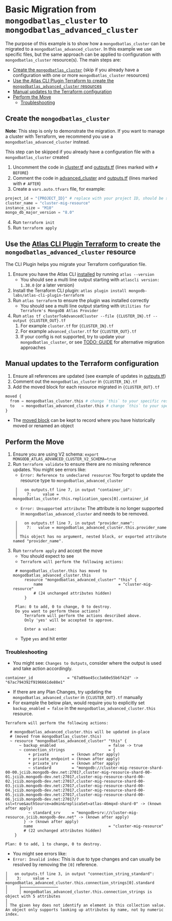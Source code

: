 # Basic Migration from `mongodbatlas_cluster` to `mongodbatlas_advanced_cluster`

The purpose of this example is to show how a `mongodbatlas_cluster` can be migrated to a `mongodbatlas_advanced_cluster`.
In this example we use specific files, but the same approach can be applied to configuration with `mongodbatlas_cluster` resource(s).
The main steps are:

- [Create the `mongodbatlas_cluster`](#create-the-mongodbatlas_cluster) (skip if you already have a configuration with one or more `mongodbatlas_cluster` resources)
- [Use the Atlas CLI Plugin Terraform to create the `mongodbatlas_advanced_cluster` resources](#use-the-atlas-cli-plugin-terraform-to-create-the-mongodbatlas_advanced_cluster-resource)
- [Manual updates to the Terraform configuration](#manual-updates-to-the-terraform-configuration)
- [Perform the Move](#perform-the-move)
  - [Troubleshooting](#troubleshooting)

## Create the `mongodbatlas_cluster`
**Note**: This step is only to demonstrate the migration. If you want to manage a cluster with Terraform, we recommend you use a `mongodbatlas_advanced_cluster` instead.

This step can be skipped if you already have a configuration file with a `mongodbatlas_cluster` created

1. Uncomment the code in [cluster.tf](cluster.tf) and [outputs.tf](outputs.tf) (lines marked with `# BEFORE`)
2. Comment the code in [advanced_cluster](advanced_cluster.tf) and [outputs.tf](outputs.tf) (lines marked with `# AFTER`)
3. Create a `vars.auto.tfvars` file, for example:
```terraform
project_id = "{PROJECT_ID}" # replace with your project ID, should be similar to 664619d870c247237f4b86a6
cluster_name = "cluster-mig-resource"
instance_size = "M10"
mongo_db_major_version = "8.0"
```
4. Run `terraform init`
5. Run `terraform apply`

## Use the [Atlas CLI Plugin Terraform](https://github.com/mongodb-labs/atlas-cli-plugin-terraform) to create the `mongodbatlas_advanced_cluster` resource
The CLI Plugin helps you migrate your Terraform configuration file.
1. Ensure you have the Atlas CLI [installed](https://www.mongodb.com/docs/atlas/cli/current/install-atlas-cli/) by running `atlas --version`
   - You should see a multi line output starting with `atlascli version: 1.38.0` (or a later version)
2. Install the Terraform CLI plugin: `atlas plugin install mongodb-labs/atlas-cli-plugin-terraform`
3. Run `atlas terraform` to ensure the plugin was installed correctly
   - You should see a multi line output starting with `Utilities for Terraform's MongoDB Atlas Provider`
4. Run `atlas tf clusterToAdvancedCluster --file {CLUSTER_IN}.tf --output {CLUSTER_OUT}.tf`
   1. For example `cluster.tf` for `{CLUSTER_IN}.tf`
   2. For example `advanced_cluster.tf` for `{CLUSTER_OUT}.tf`
   3. If your config is not supported, try to update your `mongodbatlas_cluster`, or see [TODO: GUIDE]() for alternative migration approaches

## Manual updates to the Terraform configuration
1. Ensure all references are updated (see example of updates in [outputs.tf](outputs.tf))
2. Comment out the `mongodbatlas_cluster` in `{CLUSTER_IN}.tf`
3. Add the moved block for each resource migrated in `{CLUSTER_OUT}.tf`
```terraform
moved {
  from = mongodbatlas_cluster.this # change `this` to your specific resource identifier
  to   = mongodbatlas_advanced_cluster.this # change `this` to your specific resource identifier
}
```
- The [moved block](https://developer.hashicorp.com/terraform/language/modules/develop/refactoring#moved-block-syntax) can be kept to record where you have historically moved or renamed an object

## Perform the Move
1. Ensure you are using V2 schema: `export MONGODB_ATLAS_ADVANCED_CLUSTER_V2_SCHEMA=true`
2. Run `terraform validate` to ensure there are no missing reference updates. You might see errors like:
   - `Error: Reference to undeclared resource`: You forgot to update the resource type to `mongodbatlas_advanced_cluster`
   ```text
    │   on outputs.tf line 7, in output "container_id":
    │    7:     value = mongodbatlas_cluster.this.replication_specs[0].container_id
   ```
   - `Error: Unsupported attribute`:  The attribute is no longer supported in `mongodbatlas_advanced_cluster` and needs to be removed.
   ```text
    │   on outputs.tf line 7, in output "provider_name":
    │    7:   value = mongodbatlas_advanced_cluster.this.provider_name
    │ 
    │ This object has no argument, nested block, or exported attribute named "provider_name".
   ```
3. Run `terraform apply` and accept the move
   - You should expect to see
   - `Terraform will perform the following actions:`
   ```text
    # mongodbatlas_cluster.this has moved to mongodbatlas_advanced_cluster.this
        resource "mongodbatlas_advanced_cluster" "this" {
            name                                 = "cluster-mig-resource"
            # (24 unchanged attributes hidden)
        }

    Plan: 0 to add, 0 to change, 0 to destroy.
    Do you want to perform these actions?
        Terraform will perform the actions described above.
        Only 'yes' will be accepted to approve.

        Enter a value:
   ```
   - Type `yes` and hit enter

### Troubleshooting
- You might see: `Changes to Outputs`, consider where the output is used and take action accordingly.
```text
container_id               = "67a09ae45cc3a60e55b6f42d" -> "67ac794392f9196661de88e1"
```
- If there are any Plan Changes, try updating the `mongodbatlas_advanced_cluster` in `{CLUSTER_OUT}.tf` manually
- For example the below plan, would require you to explicitly set `backup_enabled = false` in the `mongodbatlas_advanced_cluster.this` resource.
```text
Terraform will perform the following actions:

  # mongodbatlas_advanced_cluster.this will be updated in-place
  # (moved from mongodbatlas_cluster.this)
  ~ resource "mongodbatlas_advanced_cluster" "this" {
      ~ backup_enabled                       = false -> true
      ~ connection_strings                   = {
          + private          = (known after apply)
          + private_endpoint = (known after apply)
          + private_srv      = (known after apply)
          ~ standard         = "mongodb://cluster-mig-resource-shard-00-00.jciib.mongodb-dev.net:27017,cluster-mig-resource-shard-00-01.jciib.mongodb-dev.net:27017,cluster-mig-resource-shard-00-02.jciib.mongodb-dev.net:27017,cluster-mig-resource-shard-00-03.jciib.mongodb-dev.net:27017,cluster-mig-resource-shard-00-04.jciib.mongodb-dev.net:27017,cluster-mig-resource-shard-00-05.jciib.mongodb-dev.net:27017,cluster-mig-resource-shard-00-06.jciib.mongodb-dev.net:27017/?ssl=true&authSource=admin&replicaSet=atlas-46mqxd-shard-0" -> (known after apply)
          ~ standard_srv     = "mongodb+srv://cluster-mig-resource.jciib.mongodb-dev.net" -> (known after apply)
        } -> (known after apply)
        name                                 = "cluster-mig-resource"
        # (22 unchanged attributes hidden)
    }

Plan: 0 to add, 1 to change, 0 to destroy.
```
- You might see errors like:
- `Error: Invalid index`: This is due to type changes and can usually be resolved by removing the `[0]` reference.
```text
│   on outputs.tf line 3, in output "connection_string_standard":
│    3:     value = mongodbatlas_advanced_cluster.this.connection_strings[0].standard
│     ├────────────────
│     │ mongodbatlas_advanced_cluster.this.connection_strings is object with 5 attributes
│
│ The given key does not identify an element in this collection value. An object only supports looking up attributes by name, not by numeric index.
```

